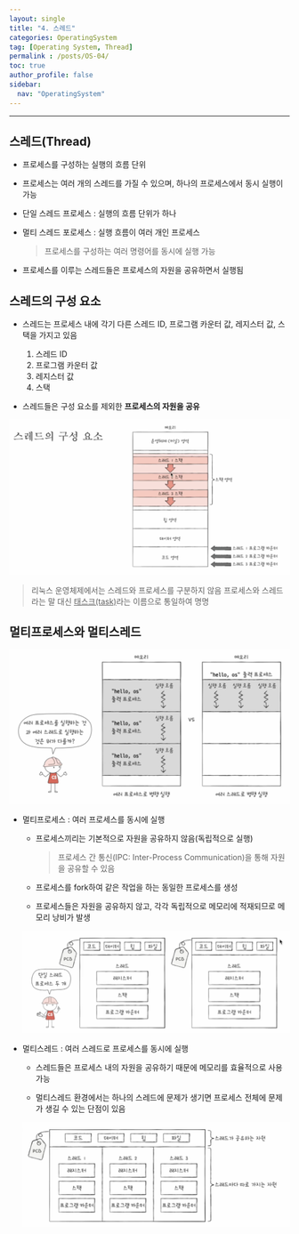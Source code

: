 ```yaml
---
layout: single
title: "4. 스레드"
categories: OperatingSystem
tag: [Operating System, Thread]
permalink : /posts/OS-04/
toc: true
author_profile: false
sidebar:
  nav: "OperatingSystem"
---
```


<hr>

## 스레드(Thread)

- 프로세스를 구성하는 실행의 흐름 단위

- 프로세스는 여러 개의 스레드를 가질 수 있으며, 하나의 프로세스에서 동시 실행이 가능

- 단일 스레드 프로세스 : 실행의 흐름 단위가 하나

- 멀티 스레드 포로세스 : 실행 흐름이 여러 개인 프로세스

  > 프로세스를 구성하는 여러 명령어를 동시에 실행 가능

- 프로세스를 이루는 스레드들은 프로세스의 자원을 공유하면서 실행됨

## 스레드의 구성 요소

- 스레드는 프로세스 내에 각기 다른 스레드 ID, 프로그램 카운터 값, 레지스터 값, 스택을 가지고 있음

  1. 스레드 ID
  2. 프로그램 카운터 값
  3. 레지스터 값
  4. 스택

- 스레드들은 구성 요소를 제외한 **프로세스의 자원을 공유**

![image](../../assets/images/OperatingSystem/Thread-01-1.png)

> 리눅스 운영체제에서는 스레드와 프로세스를 구분하지 않음
  > 프로세스와 스레드라는 말 대신 <u>태스크(task)</u>라는 이름으로 통일하여 명명

## 멀티프로세스와 멀티스레드

![image](../../assets/images/OperatingSystem/Thread-01-2.png)

- 멀티프로세스 : 여러 프로세스를 동시에 실행

  - 프로세스끼리는 기본적으로 자원을 공유하지 않음(독립적으로 실행)

    > 프로세스 간 통신(IPC: Inter-Process Communication)을 통해 자원을 공유할 수 있음

  - 프로세스를 fork하여 같은 작업을 하는 동일한 프로세스를 생성

  - 프로세스들은 자원을 공유하지 않고, 각각 독립적으로 메모리에 적재되므로 메모리 낭비가 발생

  ![image](../../assets/images/OperatingSystem/Thread-01-3.png)

- 멀티스레드 : 여러 스레드로 프로세스를 동시에 실행

  - 스레드들은 프로세스 내의 자원을 공유하기 때문에 메모리를 효율적으로 사용 가능

  - 멀티스레드 환경에서는 하나의 스레드에 문제가 생기면 프로세스 전체에 문제가 생길 수 있는 단점이 있음

  ![image](../../assets/images/OperatingSystem/Thread-01-4.png)




